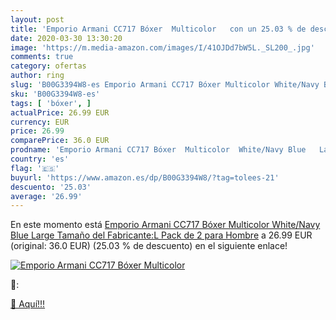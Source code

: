```yaml
---
layout: post
title: 'Emporio Armani CC717 Bóxer  Multicolor   con un 25.03 % de descuento'
date: 2020-03-30 13:30:20
image: 'https://m.media-amazon.com/images/I/41OJDd7bW5L._SL200_.jpg'
comments: true
category: ofertas
author: ring
slug: 'B00G3394W8-es Emporio Armani CC717 Bóxer Multicolor White/Navy Blue...'
sku: 'B00G3394W8-es'
tags: [ 'bóxer', ]
actualPrice: 26.99 EUR
currency: EUR
price: 26.99
comparePrice: 36.0 EUR
prodname: 'Emporio Armani CC717 Bóxer  Multicolor  White/Navy Blue   Large  Tamaño del Fabricante:L   Pack de 2  para Hombre'
country: 'es'
flag: '🇪🇸'
buyurl: 'https://www.amazon.es/dp/B00G3394W8/?tag=tolees-21'
descuento: '25.03'
average: '26.99'
---
```


En este momento está [Emporio Armani CC717 Bóxer  Multicolor  White/Navy Blue   Large  Tamaño del Fabricante:L   Pack de 2  para Hombre](https://www.amazon.es/dp/B00G3394W8/?tag=tolees-21) a 26.99 EUR (original: 36.0 EUR) (25.03 %  de descuento) en el siguiente enlace!

[![Emporio Armani CC717 Bóxer  Multicolor  ](https://m.media-amazon.com/images/I/41OJDd7bW5L._SL200_.jpg)](https://www.amazon.es/dp/B00G3394W8/?tag=tolees-21)

🔎:


[🛒 Aquí!!!](https://www.amazon.es/dp/B00G3394W8/?tag=tolees-21)
